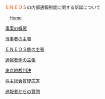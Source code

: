 <p class="foot-title-eneos mobile bottom-nav">
<span style="color: #e94709;">ＥＮＥＯＳ</span>の内部通報制度に関する訴訟について</p>
<p class="mobile small doc" style="margin-bottom: 0.2rem !important;">
<i class="fa-solid fa-house"></i>　<a href="https://minnanosaiban.github.io/hotline/" class="arrow-link-small">Home</a></p>
<p class="mobile small doc" style="margin-bottom: 0.2rem !important;">
<i class="bi bi-chevron-compact-right"></i> <a href="https://minnanosaiban.github.io/hotline/summary/" class="arrow-link-small">事案の概要</a></p>
<p class="mobile small doc" style="margin-bottom: 0.2rem !important;">
<i class="bi bi-chevron-compact-right"></i> <a href="https://minnanosaiban.github.io/hotline/trial/" class="arrow-link-small">当事者の主張</a></p>
<p class="mobile small doc pad2" style="margin-bottom: 0.2rem !important;">
<i class="bi bi-chevron-compact-right"></i> <a href="https://minnanosaiban.github.io/hotline/trial/eneos/" class="arrow-link-small">ＥＮＥＯＳ側の主張</a></p>
<p class="mobile small doc pad2" style="margin-bottom: 0.2rem !important;">
<i class="bi bi-chevron-compact-right"></i> <a href="https://minnanosaiban.github.io/eneos-saiban/argument.html" class="arrow-link-small">通報者側の主張</a></p>
<p class="mobile small doc pad2" style="margin-bottom: 0.2rem !important;">
<i class="bi bi-chevron-compact-right"></i> <a href="https://minnanosaiban.github.io/hotline/trial/judgement/" class="arrow-link-small">東京地裁判決</a></p>
<p class="mobile small doc" style="margin-bottom: 0.2rem !important;">
<i class="bi bi-chevron-compact-right"></i> <a href="https://minnanosaiban.github.io/hotline/trial/" class="arrow-link-small">株主総会質疑応答</a></p>
<p class="mobile small doc pad2" style="margin-bottom: 0.8rem !important;">
<i class="bi bi-chevron-compact-right"></i> <a href="https://minnanosaiban.github.io/hotline/trial/" class="arrow-link-small">通報者からの質問</a></p>
